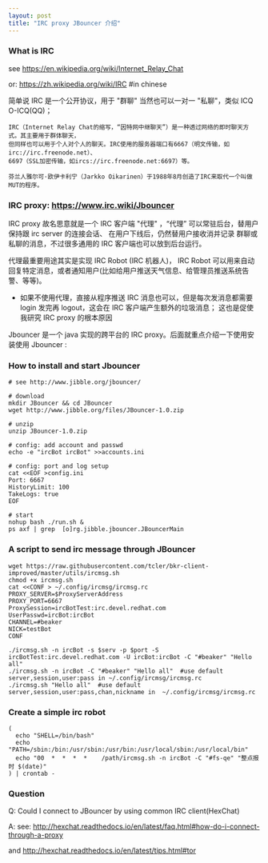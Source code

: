 ```yaml
---
layout: post
title: "IRC proxy JBouncer 介绍"
---
```


### What is IRC
see https://en.wikipedia.org/wiki/Internet_Relay_Chat

or: https://zh.wikipedia.org/wiki/IRC  #in chinese

简单说 IRC 是一个公开协议，用于 "群聊" 当然也可以一对一 "私聊"，类似 ICQ O-ICQ(QQ)；
```
IRC（Internet Relay Chat的缩写，“因特网中继聊天”）是一种透过网络的即时聊天方式。其主要用于群体聊天，
但同样也可以用于个人对个人的聊天。IRC使用的服务器端口有6667（明文传输，如irc://irc.freenode.net）、
6697（SSL加密传输，如ircs://irc.freenode.net:6697）等。

芬兰人雅尔可·欧伊卡利宁（Jarkko Oikarinen）于1988年8月创造了IRC来取代一个叫做MUT的程序。
```

### IRC proxy: https://www.irc.wiki/Jbouncer
IRC proxy 故名思意就是一个 IRC 客户端 "代理" ，“代理” 可以常驻后台，替用户保持跟 irc server 的连接会话、
在用户下线后，仍然替用户接收消并记录 群聊或私聊的消息，不过很多通用的 IRC 客户端也可以放到后台运行。

代理最重要用途其实是实现 IRC Robot (IRC 机器人)，
IRC Robot 可以用来自动回复特定消息，或者通知用户(比如给用户推送天气信息、给管理员推送系统告警、等等)。

* 如果不使用代理，直接从程序推送 IRC 消息也可以，但是每次发消息都需要 login 发完再 logout，这会在 IRC 客户端产生额外的垃圾消息；
这也是促使我研究 IRC proxy 的根本原因

Jbouncer 是一个 java 实现的跨平台的 IRC proxy。后面就重点介绍一下使用安装使用 Jbouncer :

### How to install and start Jbouncer
```
# see http://www.jibble.org/jbouncer/

# download
mkdir JBouncer && cd JBouncer
wget http://www.jibble.org/files/JBouncer-1.0.zip

# unzip
unzip JBouncer-1.0.zip

# config: add account and passwd
echo -e "ircBot ircBot" >>accounts.ini

# config: port and log setup
cat <<EOF >config.ini
Port: 6667
HistoryLimit: 100
TakeLogs: true
EOF

# start
nohup bash ./run.sh &
ps axf | grep  [o]rg.jibble.jbouncer.JBouncerMain
```

### A script to send irc message through JBouncer
```
wget https://raw.githubusercontent.com/tcler/bkr-client-improved/master/utils/ircmsg.sh
chmod +x ircmsg.sh
cat <<CONF > ~/.config/ircmsg/ircmsg.rc
PROXY_SERVER=$ProxyServerAddress
PROXY_PORT=6667
ProxySession=ircBotTest:irc.devel.redhat.com
UserPasswd=ircBot:ircBot
CHANNEL=#beaker
NICK=testBot
CONF

./ircmsg.sh -n ircBot -s $serv -p $port -S ircBotTest:irc.devel.redhat.com -U ircBot:ircBot -C "#beaker" "Hello all"
./ircmsg.sh -n ircBot -C "#beaker" "Hello all"  #use default server,session,user:pass in ~/.config/ircmsg/ircmsg.rc
./ircmsg.sh "Hello all"  #use default server,session,user:pass,chan,nickname in  ~/.config/ircmsg/ircmsg.rc
```

### Create a simple irc robot
```
(
  echo "SHELL=/bin/bash"
  echo "PATH=/sbin:/bin:/usr/sbin:/usr/bin:/usr/local/sbin:/usr/local/bin"
  echo "00  *  *  *  *    /path/ircmsg.sh -n ircBot -C "#fs-qe" "整点报时 $(date)"
) | crontab -
```

### Question
Q: Could I connect to JBouncer by using common IRC client(HexChat)

A: see: http://hexchat.readthedocs.io/en/latest/faq.html#how-do-i-connect-through-a-proxy

   and http://hexchat.readthedocs.io/en/latest/tips.html#tor

